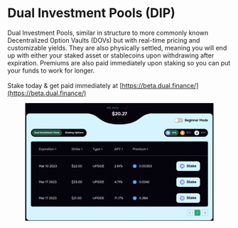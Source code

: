 # Dual Investment Pools (DIP)

Dual Investment Pools, similar in structure to more commonly known Decentralized Option Vaults (DOVs) but with real-time pricing and customizable yields. They are also physically settled, meaning you will end up with either your staked asset or stablecoins upon withdrawing after expiration. Premiums are also paid immediately upon staking so you can put your funds to work for longer.\
\
Stake today & get paid immediately at [https://beta.dual.finance/](https://beta.dual.finance/)

<figure><img src="../../.gitbook/assets/image (7).png" alt=""><figcaption></figcaption></figure>
